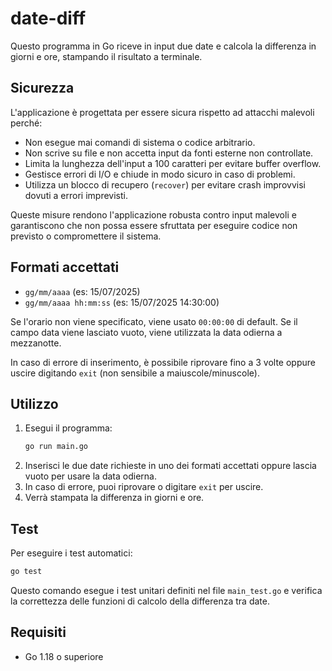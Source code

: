 # date-diff



Questo programma in Go riceve in input due date e calcola la differenza in giorni e ore, stampando il risultato a terminale.

## Sicurezza
L'applicazione è progettata per essere sicura rispetto ad attacchi malevoli perché:
- Non esegue mai comandi di sistema o codice arbitrario.
- Non scrive su file e non accetta input da fonti esterne non controllate.
- Limita la lunghezza dell'input a 100 caratteri per evitare buffer overflow.
- Gestisce errori di I/O e chiude in modo sicuro in caso di problemi.
- Utilizza un blocco di recupero (`recover`) per evitare crash improvvisi dovuti a errori imprevisti.

Queste misure rendono l'applicazione robusta contro input malevoli e garantiscono che non possa essere sfruttata per eseguire codice non previsto o compromettere il sistema.

## Formati accettati
- `gg/mm/aaaa` (es: 15/07/2025)
- `gg/mm/aaaa hh:mm:ss` (es: 15/07/2025 14:30:00)

Se l'orario non viene specificato, viene usato `00:00:00` di default.
Se il campo data viene lasciato vuoto, viene utilizzata la data odierna a mezzanotte.

In caso di errore di inserimento, è possibile riprovare fino a 3 volte oppure uscire digitando `exit` (non sensibile a maiuscole/minuscole).


## Utilizzo
1. Esegui il programma:
   ```sh
   go run main.go
   ```
2. Inserisci le due date richieste in uno dei formati accettati oppure lascia vuoto per usare la data odierna.
3. In caso di errore, puoi riprovare o digitare `exit` per uscire.
4. Verrà stampata la differenza in giorni e ore.

## Test
Per eseguire i test automatici:
```sh
go test
```
Questo comando esegue i test unitari definiti nel file `main_test.go` e verifica la correttezza delle funzioni di calcolo della differenza tra date.

## Requisiti
- Go 1.18 o superiore

